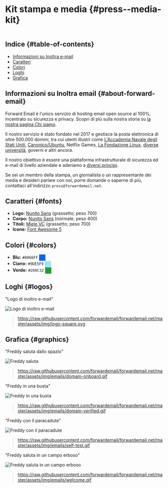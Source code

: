 # Kit stampa e media {#press--media-kit}

<img caricamento="pigro" src="/img/articles/press.webp" alt="" classe="arrotondato-lg" />

## Indice {#table-of-contents}

* [Informazioni su Inoltra e-mail](#about-forward-email)
* [Caratteri](#fonts)
* [Colori](#colors)
* [Loghi](#logos)
* [Grafica](#graphics)

## Informazioni su Inoltra email {#about-forward-email}

Forward Email è l'unico servizio di hosting email open source al 100%, incentrato su sicurezza e privacy. Scopri di più sulla nostra storia su [la nostra pagina Chi siamo](/about).

Il nostro servizio è stato fondato nel 2017 e gestisce la posta elettronica di oltre 500.000 domini, tra cui utenti illustri come [L'Accademia Navale degli Stati Uniti](/blog/docs/federal-government-email-service-section-889-compliant), [Canonico/Ubuntu](/blog/docs/canonical-ubuntu-email-enterprise-case-study), Netflix Games, [La Fondazione Linux](/blog/docs/linux-foundation-email-enterprise-case-study), [diverse università](/blog/docs/alumni-email-forwarding-university-case-study), governi e altri ancora.

Il nostro obiettivo è essere una piattaforma infrastrutturale di sicurezza ed e-mail di livello aziendale e aderiamo a [diversi principi](https://forwardemail.net/blog/docs/best-quantum-safe-encrypted-email-service#principles).

Se sei un membro della stampa, un giornalista o un rappresentante dei media e desideri parlare con noi, porre domande o saperne di più, contattaci all'indirizzo `press@forwardemail.net`.

## Caratteri {#fonts}

* **Logo:** [Nunito Sans](https://fonts.google.com/specimen/Nunito+Sans) (grassetto; peso 700)
* **Corpo:** [Nunito Sans](https://fonts.google.com/specimen/Nunito+Sans) (normale; peso 400)
* **Titoli:** [Miele VC](https://verycoolstudio.com/typefaces/honey) (grassetto; peso 700)
* **Icone:** [Font Awesome 5](https://fontawesome.com/)

## Colori {#colors}

* **Blu:** `#0066FF` <span style="vertical-align:middle;display:inline-block;padding:10px;background:#0066FF;"></span>
* **Ciano:** `#9DE5F9` <span style="vertical-align:middle;display:inline-block;padding:10px;background:#9DE5F9;"></span>
* **Verde:** `#269C32` <span style="vertical-align:middle;display:inline-block;padding:10px;background:#269C32;"></span>

## Loghi {#logos}

"Logo di inoltro e-mail"

![Logo di inoltro e-mail](https://raw.githubusercontent.com/forwardemail/forwardemail.net/master/assets/img/logo-square.svg)

> <https://raw.githubusercontent.com/forwardemail/forwardemail.net/master/assets/img/logo-square.svg>

## Grafica {#graphics}

"Freddy saluta dallo spazio"

![Freddy saluta](https://raw.githubusercontent.com/forwardemail/forwardemail.net/master/assets/img/emails/domain-onboard.gif)

> <https://raw.githubusercontent.com/forwardemail/forwardemail.net/master/assets/img/emails/domain-onboard.gif>

"Freddy in una busta"

![Freddy in una busta](https://raw.githubusercontent.com/forwardemail/forwardemail.net/master/assets/img/emails/domain-verified.gif)

> <https://raw.githubusercontent.com/forwardemail/forwardemail.net/master/assets/img/emails/domain-verified.gif>

"Freddy con il paracadute"

![Freddy con il paracadute](https://raw.githubusercontent.com/forwardemail/forwardemail.net/master/assets/img/emails/self-test.gif)

> <https://raw.githubusercontent.com/forwardemail/forwardemail.net/master/assets/img/emails/self-test.gif>

"Freddy saluta in un campo erboso"

![Freddy saluta in un campo erboso](https://raw.githubusercontent.com/forwardemail/forwardemail.net/master/assets/img/emails/welcome.gif)

> <https://raw.githubusercontent.com/forwardemail/forwardemail.net/master/assets/img/emails/welcome.gif>